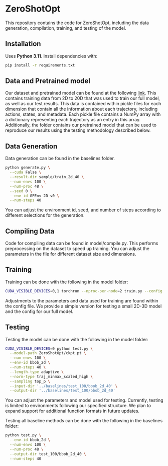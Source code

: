 # ZeroShotOpt

This repository contains the code for ZeroShotOpt, including the data generation, compilation, training, and testing of the model. 

## Installation
Uses **Python 3.11**. Install dependencies with:

```bash
pip install -r requirements.txt
```
## Data and Pretrained model

Our dataset and pretrained model can be found at the following [link](https://drive.google.com/drive/folders/1KZem-bjWFTSe94ykSBW8QsseN3vsb-N4?usp=drive_link). This contains training data from 2D to 20D that was used to train our full model, as well as our test results. This data is contained within pickle files for each dimension that contain all the information about each trajectory, including actions, states, and metadata. Each pickle file contains a NumPy array with a dictionary representing each trajectory as an entry in this array. Additionally, the folder contains our pretrained model that can be used to reproduce our results using the testing methodology described below.

## Data Generation

Data generation can be found in the baselines folder.

```bash
python generate.py \
  --cuda False \
  --result-dir sample/train_2d_40 \
  --num-envs 100 \
  --num-proc 48 \
  --seed 0 \
  --env-id GPEnv-2D-v0 \
  --num-steps 40
```

You can adjust the environment id, seed, and number of steps according to different selections for the generation.

## Compiling Data 

Code for compiling data can be found in model/compile.py. This performs preprocessing on the dataset to speed up training. You can adjust the parameters in the file for different dataset size and dimensions.

## Training

Training can be done with the following in the model folder:

```bash
CUDA_VISIBLE_DEVICES=0,1 torchrun --nproc-per-node=2 train.py --config simple_model.yaml
```

Adjustments to the parameters and data used for training are found within the config file. We provide a simple version for testing a small 2D-3D model and the config for our full model. 

## Testing

Testing the model can be done with the following in the model folder:

```bash
CUDA_VISIBLE_DEVICES=0 python test.py \
  --model-path ZeroShotOpt/ckpt.pt \
  --num-envs 100 \
  --env-id bbob_2d \
  --num-steps 40 \
  --length-type adaptive \
  --norm-type traj_minmax_scaled_high \
  --sampling top_p \
  --input-dir '../baselines/test_100/bbob_2d_40' \
  --output-dir '../baselines/test_100/bbob_2d_40' 
```
You can adjust the parameters and model used for testing. Currently, testing is limited to environments following our specified structure. We plan to expand support for additional function formats in future updates.

Testing all baseline methods can be done with the following in the baselines folder:
```bash
python test.py \
  --env-id bbob_2d \
  --num-envs 100 \
  --num-proc 48 \
  --output-dir test_100/bbob_2d_40 \
  --num-steps 40
```

